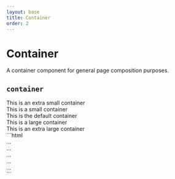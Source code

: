 ```yaml
---
layout: base
title: Container
order: 2
---
```


<div class="page__section">
  <div class="page__container container type" markdown="1">

# Container

<p class="text_lead">A container component for general page composition purposes.</p>

## `container`

  </div>
</div>

<div class="demo">
  <div class="demo__render spacing">
    <div class="container container_size_xs">
      <div class="box">This is an extra small container</div>
    </div>
    <div class="container container_size_sm">
      <div class="box">This is a small container</div>
    </div>
    <div class="container">
      <div class="box">This is the default container</div>
    </div>
    <div class="container container_size_lg">
      <div class="box">This is a large container</div>
    </div>
    <div class="container container_size_xl">
      <div class="box">This is an extra large container</div>
    </div>
  </div>
</div>

<div class="page__section">
  <div class="page__container container type">

<div class="demo">
  <div class="demo__code" markdown="1">
```html
<div class="container container_size_xs">...</div>
<div class="container container_size_sm">...</div>
<div class="container">...</div>
<div class="container container_size_lg">...</div>
<div class="container container_size_xl">...</div>
```
  </div>
</div>

  </div>
</div>
